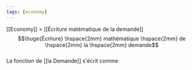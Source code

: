 ```yaml
---
tags: [economy]
---
```


 [[Economy]] > [[Écriture matématique de la demande]]
$$\huge{Écriture} \hspace{2mm} mathématique \hspace{2mm} de \hspace{2mm} la \hspace{2mm} demande$$
<br>
La fonction de [[la Demande]] s'écrit comme 